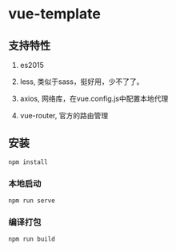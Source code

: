 # vue-template

## 支持特性

1. es2015

2. less, 类似于sass，挺好用，少不了了。

3. axios, 网络库，在vue.config.js中配置本地代理

4. vue-router, 官方的路由管理

## 安装
```
npm install
```

### 本地启动
```
npm run serve
```

### 编译打包
```
npm run build
```
